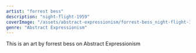 ```yaml
---
artist: "forrest bess"
description: "night-flight-1959"
coverImage: "/assets/abstract-expressionism/forrest-bess_night-flight-1959.jpg"
genre: "Abstract Expressionism"
---
```

This is an art by forrest bess on Abstract Expressionism

